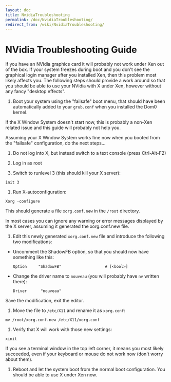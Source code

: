 ```yaml
---
layout: doc
title: NvidiaTroubleshooting
permalink: /doc/NvidiaTroubleshooting/
redirect_from: /wiki/NvidiaTroubleshooting/
---
```


NVidia Troubleshooting Guide
============================

If you have an NVidia graphics card it will probably not work under Xen out of the box. If your system freezes during boot and you don't see the graphical login manager after you installed Xen, then this problem most likely affects you. The following steps should provide a work around so that you should be able to use your NVidia with X under Xen, however without any fancy "desktop effects".

1.  Boot your system using the "failsafe" boot menu, that should have been automatically added to your `grub.conf` when you installed the Dom0 kernel.

If the X Window System doesn't start now, this is probably a non-Xen related issue and this guide will probably not help you.

Assuming your X Window System works fine now when you booted from the "failsafe" configuration, do the next steps...

1.  Do not log into X, but instead switch to a text console (press Ctrl-Alt-F2)

1.  Log in as root

1.  Switch to runlevel 3 (this should kill your X server):

~~~
init 3
~~~

1.  Run X-autoconfiguration:

~~~
Xorg -configure
~~~

This should generate a file `xorg.conf.new` in the `/root` directory.

In most cases you can ignore any warning or error messages displayed by the X server, assuming it generated the xorg.conf.new file.

1.  Edit this newly generated `xorg.conf.new` file and introduce the following two modifications:

-   Uncomment the ShadowFB option, so that you should now have something like this:

    ~~~
    Option     "ShadowFB"                   # [<bool>]
    ~~~

-   Change the driver name to `nouveau` (you will probably have `nv` written there):

    ~~~
    Driver      "nouveau"
    ~~~

Save the modification, exit the editor.

1.  Move the file to `/etc/X11` and rename it as `xorg.conf`:

~~~
mv /root/xorg.conf.new /etc/X11/xorg.conf
~~~

1.  Verify that X will work with those new settings:

~~~
xinit
~~~

If you see a terminal window in the top left corner, it means you most likely succeeded, even if your keyboard or mouse do not work now (don't worry about them).

1.  Reboot and let the system boot from the normal boot configuration. You should be able to use X under Xen now.

